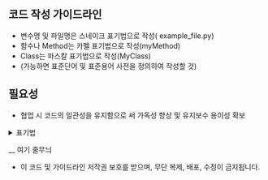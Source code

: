 ## 코드 작성 가이드라인

+ 변수명 및 파일명은 스네이크 표기법으로 작성( example_file.py)
+ 함수나 Method는 카멜 표기법으로 작성(myMethod)
+ Class는 파스칼 표기법으로 작성(MyClass)
+ (가능하면 표준단어 및 표준용어 사전을 정의하여 작성할 것)


## 필요성
+ 협업 시 코드의 일관성을 유지함으로 써 가독성 향상 및 유지보수 용이성 확보

<details>
<summary>표기법</summary>       
    
  <details>
  <summary>변수/함수 명칭에 따른 표기법</summary> 

  
  1.**파스칼 표기법(Pascal Case)**
  
  
  + 정의 : 카멜 표기법과 유사하지만, 첫 글자도 대문자로 표기
  + 예시 : PascalCaseExample
  + 활용 : 클래스명, 생성자명에 사용
  
  
  2.카멜 표기법(Camel Case)
  
  
  + 정의: 여러 단어를 하나의 식별자로 표기할 때, 각 단어의 첫 글자를 대문자로 표기하고 나머지는 소문자로 표기하는 방법
  + 예시 : camelCaseExample
  + 활용 : 주로 변수명, 함수명에 사용
  
  
  3.**스네이크 표기법(Snake Case)**
  
  
  + 정의 : 여러 단어를 언더스코어로 구분하여 표기하는 방법
  + 예시 : snake_case_example
  + 활용 : 주로 변수명, 파일명에 사용
  
  
  4.스크래밍 스네이크 표기법(Screaming Snake Case)
  
  
  + 정의 : 여러 단어를 언더스코어로 구분하고 문자 모두 대문자로 표기하는 방법
  + 예시 : SCREAMING_SNAKE_CASE
  + 활용 : 상수나 환경변수 정의에 사용
  
  
  5.케밥 표기법(Kebab Case)
  
  
  
  + 정의 : 여러 단어를 –로 구분하고 문자를 모두 소문자로 표기하는 방법
  
  
  + 예시 : kebab-case-example
  
  
  + 활용 : 파일명, CSS명 일부
   6). 헝가리안 표기법(Hungarian Notation)
  
  
  정의 : 접두어에 자료형을 붙여 표기하는 방법
  
  
  + 예시 : strHungarianNotation
  </details>
  
  <details>
  <summary>괄호 위치에 따른 분류</summary>   


  1.K&R
  
  
  + 한 눈에 많은 코드를 볼 수 있음
  + 수평으로 많은 코드를 작성할 수 있음
  
  ```
  if (...){
    처리1();
    처리2();
  }
  ```
  
  
  2.BSD
  
  ```
  if (...)
  {
    처리1();
    처리2();
  }
  ```
  
  
  3GNU
  
  ```
  if (...)
    {
      처리1();
      처리2();
    }
  ```
  </details>
  
  
  <details>
  <summary>코드 작성 예시</summary>   
  
```  
  # python Class 작성 예시
  import torch
  class Sample(torch.utils.data.Dataset):
      """
      클래스의 설명
  
      Attributes:
      -----------
      param : str
          파라미터의 설명
  
      Methods:
      ----------
      a() -> list:
          함수 기능 설명
      """
      def __init__(self, param: str):
          """
          클래스의 인스턴스 초기화
  
          Parameters:
          ----------
          param : str
              파라미터의 설명
          """
          self.param = param
  
      def myMethod(self) -> list:
          """
          함수 기능 설명
  
          Returns:
          ----------
          list
              반환값 설명
          """
          return []
```
  </details>      
</details>        

__ 여기 줄무늬
+ 이 코드 및 가이드라인 저작권 보호를 받으며, 무단 복제, 배포, 수정이 금지됩니다.

